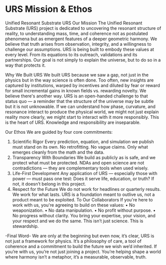 # URS Mission & Ethos
Unified Resonant Substrate URS
Our Mission
The Unified Resonant Substrate (URS) project is dedicated to uncovering the resonant structure of reality, to understanding mass, time, and coherence not as postulated phenomena but as emergent features of a deeper geometric harmony.
We believe that truth arises from observation, integrity, and a willingness to challenge our assumptions. URS is being built to embody these values at every level. From its equations to its outreach,  validations and its partnerships.
Our goal is not simply to explain the universe, but to do so in a way that protects it.

Why We Built URS
We built URS because we saw a gap, not just in the physics but in the way science is often done. Too often, new insights are captured by institutions, warped by incentives and diluted by fear or reward for small incremental gains in known fields vs. rewarding novelty. We believe there's another way.
URS is an open-handed challenge to that status quo — a reminder that the structure of the universe may be subtle but it is not unknowable. If we can understand how phase, curvature, and resonance interact to produce the physical world, we might not just explain reality more clearly, we might start to interact with it more responsibly.
This is the heart of URS. Knowledge and responsibility are inseparable.

Our Ethos
We are guided by four core commitments:
1. Scientific Rigor
Every prediction, equation, and simulation we publish must stand on its own. No retrofitting. No vague claims. Only what emerges cleanly from the math and the data.
2. Transparency With Boundaries
We build as publicly as is safe, and we protect what must be protected. NDAs and open science are not contradictions — they are complementary tools when used wisely.
3. Life-First Development
Any application of URS — especially those with power — must pass one test: Does it serve life, education, or truth? If not, it doesn’t belong in this project.
4. Respect for the Future
We do not work for headlines or quarterly results. We work for what lasts. URS is a foundation meant to outlive us, not a product meant to be exploited.
To Our Collaborators
If you're here to work with us, you're agreeing to build on these values:
    • No weaponization.
    • No data manipulation.
    • No profit without purpose.
    • No progress without clarity.
You bring your expertise, your vision, and your respect and we do the same.
This isn’t just science. This is stewardship.

-Final Word-
We are only at the beginning but even now, it’s clear, URS is not just a framework for physics. It’s a philosophy of care, a tool of coherence and a commitment to build the future we wish we’d inherited.
If you’re with us, you’re not just joining a project. You’re helping shape a world where harmony isn’t a metaphor,  it’s a measurable, observable, truth.
